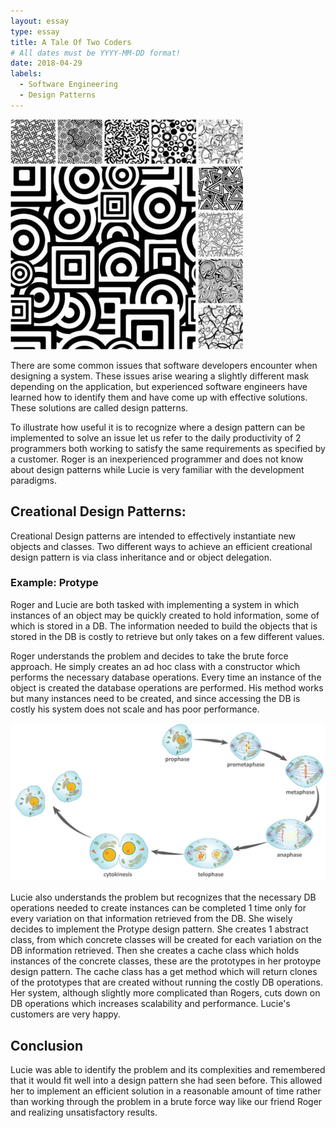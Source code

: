 ```yaml
---
layout: essay
type: essay
title: A Tale Of Two Coders
# All dates must be YYYY-MM-DD format!
date: 2018-04-29
labels:
  - Software Engineering
  - Design Patterns
---
```


<img class="ui small left floated rounded image" src="../images/designPatterns.jpg">

There are some common issues that software developers encounter when designing a system. These issues arise wearing a slightly different mask depending on the application, but experienced software engineers have learned how to identify them and have come up with effective solutions. These solutions are called design patterns. 

To illustrate how useful it is to recognize where a design pattern can be implemented to solve an issue let us refer to the daily productivity of 2 programmers both working to satisfy the same requirements as specified by a customer. Roger is an inexperienced programmer and does not know about design patterns while Lucie is very familiar with the development paradigms.

## Creational Design Patterns: ##

Creational Design patterns are intended to effectively instantiate new objects and classes. Two different ways to achieve an efficient creational design pattern is via class inheritance and or object delegation. 

### Example: Protype ###

Roger and Lucie are both tasked with implementing a system in which instances of an object may be quickly created to hold information, some of which is stored in a DB. The information needed to build the objects that is stored in the DB is costly to retrieve but only takes on a few different values.

Roger understands the problem and decides to take the brute force approach. He simply creates an ad hoc class with a constructor which performs the necessary database operations. Every time an instance of the object is created the database operations are performed. His method works but many instances need to be created, and since accessing the DB is costly his system does not scale and has poor performance.

<img class="ui medium right floated rounded image" src="../images/Mitosis.jpg">

Lucie also understands the problem but recognizes that the necessary DB operations needed to create instances can be completed 1 time only for every variation on that information retrieved from the DB. She wisely decides to implement the Protype design pattern. She creates 1 abstract class, from which concrete classes will be created for each variation on the DB information retrieved. Then she creates a cache class which holds instances of the concrete classes, these are the prototypes in her protoype design pattern. The cache class has a get method which will return clones of the prototypes that are created without running the costly DB operations. Her system, although slightly more complicated than Rogers, cuts down on DB operations which increases scalability and performance. Lucie's customers are very happy. 

## Conclusion ##

Lucie was able to identify the problem and its complexities and remembered that it would fit well into a design pattern she had seen before. This allowed her to implement an  efficient solution in a reasonable amount of time rather than working through the problem in a brute force way like our friend Roger and realizing unsatisfactory results. 
